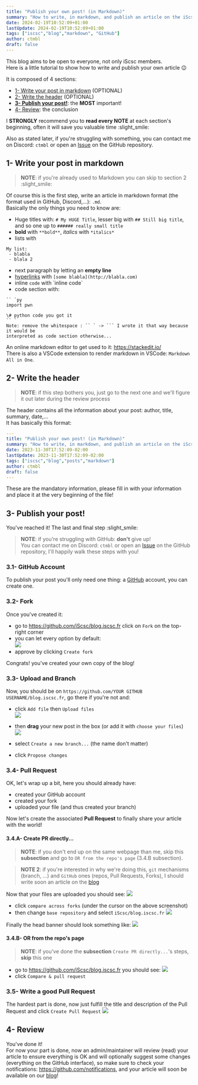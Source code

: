 ```yaml
---
title: "Publish your own post! (in Markdown)"
summary: "How to write, in markdown, and publish an article on the iScsc blog through GitHub's Pull Requests"
date: 2024-02-19T10:52:09+01:00
lastUpdate: 2024-02-19T10:52:09+01:00
tags: ["iscsc","blog","markdown", "GitHub"]
author: ctmbl
draft: false
---
```


This blog aims to be open to everyone, not only iScsc members.  
Here is a little tutorial to show how to write and publish your own article :wink:

It is composed of 4 sections:
<!--more-->
- [1- Write your post in markdown](#1--write-your-post-in-markdown) (OPTIONAL)
- [2- Write the header](#2--write-the-header) (OPTIONAL)
- **[3- Publish your post!](#3--publish-your-post)**: the **MOST** important!
- [4- Review](#4--review): the conclusion


I **STRONGLY** recommend you to **read every NOTE** at each section's beginning, often it will save you valuable time :slight_smile:

Also as stated later, if you're struggling with something, you can contact me on Discord: `ctmbl` or open an [Issue](https://github.com/iScsc/blog.iscsc.fr/issues) on the GitHub repository.

## 1- Write your post in markdown
> **NOTE**: if you're already used to Markdown you can skip to section 2 :slight_smile:

Of course this is the first step, write an article in markdown format (the format used in GitHub, Discord,...): `.md`.  
Basically the only things you need to know are:
 - Huge titles with: `# My HUGE Title`, lesser big with `## Still big title`, and so one up to `###### really small title`
 - **bold** with `**bold**`, *italics* with `*italics*`
 - lists with 
```
My list:
 - blabla
 - blala 2
```
 - next paragraph by letting an **empty line**
 - [hyperlinks](https://developer.mozilla.org/en-US/docs/Learn/Common_questions/Web_mechanics/What_are_hyperlinks) with `[some blabla](http://blabla.com)`
 - inline `code` with \`inline code\`
 - code section with:  
```
`` `py  
import pwn   
   
\# python code you got it  
`` `
Note: remove the whitespace : `` ` -> ``` I wrote it that way because it would be
interpreted as code section otherwise...
```
An online markdown editor to get used to it: https://stackedit.io/  
There is also a VSCode extension to render markdown in VSCode: `Markdown All in One`.

## 2- Write the header
> **NOTE**: if this step bothers you, just go to the next one and we'll figure it out later during the review process

The header contains all the information about your post: author, title, summary, date,...  
It has basically this format:
```yml
---
title: "Publish your own post! (in Markdown)"
summary: "How to write, in markdown, and publish an article on the iScsc blog through GitHub's Pull Requests"
date: 2023-11-30T17:52:09-02:00
lastUpdate: 2023-11-30T17:52:09-02:00
tags: ["iscsc","blog","posts","markdown"]
author: ctmbl
draft: false
---
```
These are the mandatory information, please fill in with your information and place it at the very beginning of the file!

## 3- Publish your post!
You've reached it! The last and final step :slight_smile:

> **NOTE**: if you're struggling with GitHub: **don't** give up!  
> You can contact me on Discord: `ctmbl` or open an [Issue](https://github.com/iScsc/blog.iscsc.fr/issues) on the GitHub repository, I'll happily walk these steps with you!

### 3.1- GitHub Account
To publish your post you'll only need one thing: a [GitHub](https://github.com) account, you can create one.

### 3.2- Fork
Once you've created it:
- go to https://github.com/iScsc/blog.iscsc.fr click on `Fork` on the top-right corner
- you can let every option by default:  
![](1-create-fork.png)
- approve by clicking `Create fork`  


Congrats! you've created your own copy of the blog!

### 3.3- Upload and Branch
Now, you should be on `https://github.com/YOUR GITHUB USERNAME/blog.iscsc.fr`, go there if you're not and:
- click `Add file` then `Upload files`  
![](2-upload-files.png)

- then **drag** your new post in the box (or add it with `choose your files`)  
![](3-propose-changes.png)
- select `Create a new branch...` (the name don't matter)
- click `Propose changes`

### 3.4- Pull Request
OK, let's wrap up a bit, here you should already have: 
- created your GitHub account
- created your fork
- uploaded your file (and thus created your branch)

Now let's create the associated **Pull Request** to finally share your article with the world!

#### 3.4.A- Create PR directly...
> **NOTE**: if you don't end up on the same webpage than me, skip this **subsection** and go to `OR from the repo's page` (3.4.B subsection).

> **NOTE 2**: if you're interested in why we're doing this, `git` mechanisms (branch, ...) and `GitHub` ones (repos, Pull Requests, Forks), I should write soon an article on the [blog](https://iscsc.fr)

Now that your files are uploaded you should see:
![](4a1-compare-across-forks.png)
- click `compare across forks` (under the cursor on the above screenshot)
- then change `base repository` and select `iScsc/blog.iscsc.fr`
![](4a2-choose-iscsc-repo.png)

Finally the head banner should look something like:
![](4a3-final-merge-diff.png)



#### 3.4.B- OR from the repo's page
> **NOTE**: if you've done the **subsection** `Create PR directly...`'s steps, **skip** this one

- go to https://github.com/iScsc/blog.iscsc.fr you should see: 
![](4b-alternative-pr.png)
- click `Compare & pull request`

### 3.5- Write a good Pull Request
The hardest part is done, now just fulfill the title and description of the Pull Request and click `Create Pull Request`
![](5-pr-title-description.png)

## 4- Review
You've done it!  
For now your part is done, now an admin/maintainer will review (read) your article to ensure everything is OK and will optionally suggest some changes (everything on the GitHub interface), so make sure to check your notifications: https://github.com/notifications, and your article will soon be available on our [blog](https://iscsc.fr)!
